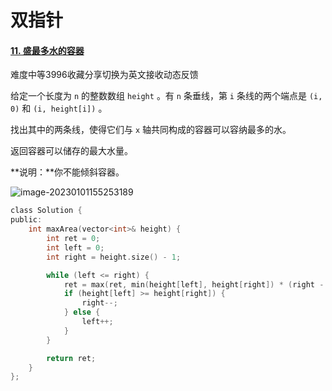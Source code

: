 # 双指针

#### [11. 盛最多水的容器](https://leetcode.cn/problems/container-with-most-water/)

难度中等3996收藏分享切换为英文接收动态反馈

给定一个长度为 `n` 的整数数组 `height` 。有 `n` 条垂线，第 `i` 条线的两个端点是 `(i, 0)` 和 `(i, height[i])` 。

找出其中的两条线，使得它们与 `x` 轴共同构成的容器可以容纳最多的水。

返回容器可以储存的最大水量。

**说明：**你不能倾斜容器。

![image-20230101155253189](D:\work\sphinx-master\source\algo\figs\08-双指针.assets\image-20230101155253189.png)

```c
class Solution {
public:
    int maxArea(vector<int>& height) {
        int ret = 0;
        int left = 0;
        int right = height.size() - 1;

        while (left <= right) {
            ret = max(ret, min(height[left], height[right]) * (right - left));
            if (height[left] >= height[right]) {
                right--;
            } else {
                left++;
            }
        }

        return ret;
    }
};
```


